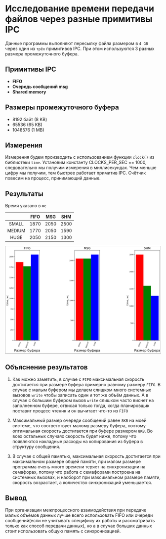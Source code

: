 # Исследование времени передачи файлов через разные примитивы IPC

Данные программы выполняют пересылку файла размером в `4 GB` через один из `трёх` примитивов IPC. При этом используются 3 разных размера промежуточного буфера.  

## Примитивы IPC
+ **FIFO**
+ **Очередь сообщений msg**
+ **Shared memory**

## Размеры промежуточного буфера
+ 8192 байт (8 KB)
+ 65536 (65 KB)
+ 1048576 (1 MB)

## Измерения

Измерения будем производить с использованием функции `clock()` из библиотеки `time`. Установим константу CLOCKS_PER_SEC == 1000, 
следовательно мы получим измерения в миллисекундах. Чем меньше цифру мы получим, тем быстрее работает примитив IPC. Счётчик повесим на 
процесс, принимающий данные.

## Результаты

Время указано в `мс`

|<!-- -->| FIFO |  MSG | SHM  |
|:------:|:----:|:----:|:----:|
| SMALL  | 1870 | 2050 | 2500 | 
| MEDIUM | 1770 | 2050 | 1590 |  
| HUGE   | 2050 | 2150 | 1300 |  

![IPC performance](./IPC_performance.png)

## Объяснение результатов

1. Как можно заметить, в случае с `FIFO` максимальная скорость достигается при размере буфера примерно равному размеру `FIFO`. В случае с малым буфером мы делаем слишком много системных вызовов `write` чтобы записать один и тот же объём данных. А в случае с большим буфером вызов `write` слишком часто виснет на заполненном буфере, отвисая только тогда, когда планировщик поставит процесс чтения и он вычитает что-то из `FIFO`

2. Максимальный размер очереди сообщений равен `8KB` на моей системе, что соответствует малому размеру буфера, поэтому оптимальная скорость достигается при буфере размером `8KB`. Во всех остальных случаях скорость будет ниже, потому что появляются накладные расходы на копирования из буфера в структуру сообщения.

3. В случае с общей памятью, максимальная скорость достигается при максимальном размере общей памяти, при малом размере программа очень много времени теряет на синхронизации на семафорах, потому что работа с семафорами построена на системных вызовах, и наоборот при максимальном размере памяти, скорость возрастает, а количество синхронизаций уменьшается.

## Вывод

При организации межпроцессного взаимодействия при передаче малых объёмов данных лучше всего использовать FIFO или очереди сообщений(если не учитывать специфику их работы и рассматривать только как способ передачи данных), но а в случае больших данных стоит использовать общую память с синхронизацией.